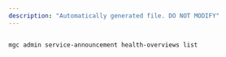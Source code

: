```yaml
---
description: "Automatically generated file. DO NOT MODIFY"
---
```


```cli

mgc admin service-announcement health-overviews list

```